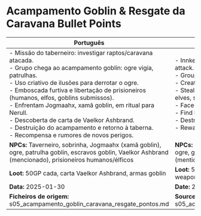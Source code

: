 # Acampamento Goblin & Resgate da Caravana  Bullet Points

| Português                                                                                                                                                                                                                                                                                                                                                                                                                                                                             | English                                                                                                                                                                                                                                                                                                                                                                                                                    |
| ------------------------------------------------------------------------------------------------------------------------------------------------------------------------------------------------------------------------------------------------------------------------------------------------------------------------------------------------------------------------------------------------------------------------------------------------------------------------------------- | -------------------------------------------------------------------------------------------------------------------------------------------------------------------------------------------------------------------------------------------------------------------------------------------------------------------------------------------------------------------------------------------------------------------------- |
| - Missão do taberneiro: investigar raptos/caravana atacada.<br>- Grupo chega ao acampamento goblin: ogre vigia, patrulhas.<br>- Uso criativo de ilusões para derrotar o ogre.<br>- Emboscada furtiva e libertação de prisioneiros (humanos, elfos, goblins submissos).<br>- Enfrentam Jogmaahx, xamã goblin, em ritual para Nerull.<br>- Descoberta de carta de Vaelkor Ashbrand.<br>- Destruição do acampamento e retorno à taberna.<br>- Recompensa e rumores de novos perigos.<br> | - Innkeepers quest: investigate kidnappings/caravan attack.<br>- Group finds goblin camp: ogre watchman, patrols.<br>- Creative illusions to defeat ogre.<br>- Stealth ambush and rescue of prisoners (humans, elves, submissive goblins).<br>- Face Jogmaahx, goblin shaman, in ritual to Nerull.<br>- Find letter from Vaelkor Ashbrand.<br>- Destroy camp, return to tavern.<br>- Reward and rumors of new dangers.<br> |
| **NPCs:** Taverneiro, sobrinha, Jogmaahx (xamã goblin), ogre, patrulha goblin, escravos goblin, Vaelkor Ashbrand (mencionado), prisioneiros humanos/élficos                                                                                                                                                                                                                                                                                                                           | **NPCs:** Innkeeper, niece, Jogmaahx (goblin shaman), ogre, goblin patrol, goblin slaves, Vaelkor Ashbrand (mentioned), human/elven prisoners                                                                                                                                                                                                                                                                              |
| **Loot:** 50GP cada, carta Vaelkor Ashbrand, armas goblin                                                                                                                                                                                                                                                                                                                                                                                                                             | **Loot:** 50GP each, Vaelkor Ashbrands letter, goblin weapons                                                                                                                                                                                                                                                                                                                                                              |
| **Data:** 2025-01-30                                                                                                                                                                                                                                                                                                                                                                                                                                                                  | **Date:** 2025-01-30                                                                                                                                                                                                                                                                                                                                                                                                       |
| **Ficheiros de origem:** s05_acampamento_goblin_caravana_resgate_pontos.md                                                                                                                                                                                                                                                                                                                                                                                                            | **Source files:** s05_acampamento_goblin_caravana_resgate_pontos.md                                                                                                                                                                                                                                                                                                                                                        |


















